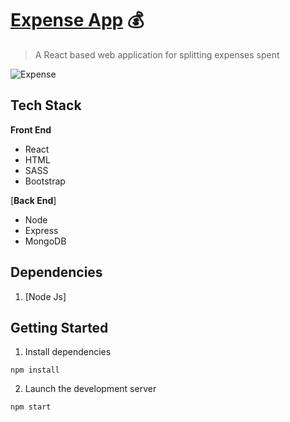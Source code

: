 # [Expense App](https://expense-split1.herokuapp.com) :moneybag:

> A React based web application for splitting expenses spent

![Expense](expense.gif)

## Tech Stack

**Front End**

- React
- HTML
- SASS
- Bootstrap

[**Back End**]

- Node
- Express
- MongoDB

## Dependencies

1. [Node Js]

## Getting Started

1. Install dependencies

```
npm install
```

2. Launch the development server

```
npm start
```
